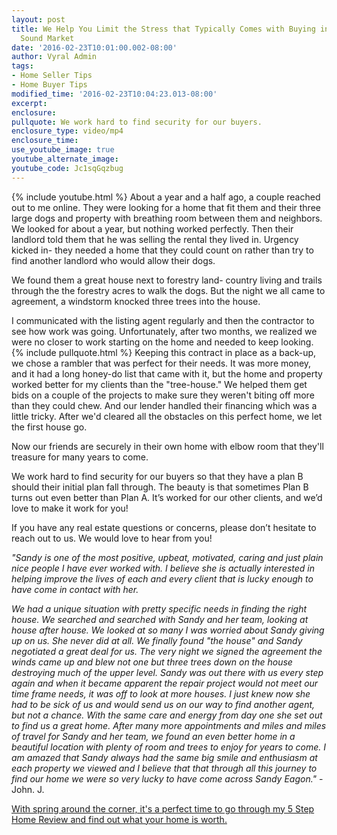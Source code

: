 ```yaml
---
layout: post
title: We Help You Limit the Stress that Typically Comes with Buying in a Tight Puget
  Sound Market
date: '2016-02-23T10:01:00.002-08:00'
author: Vyral Admin
tags:
- Home Seller Tips
- Home Buyer Tips
modified_time: '2016-02-23T10:04:23.013-08:00'
excerpt:
enclosure:
pullquote: We work hard to find security for our buyers.
enclosure_type: video/mp4
enclosure_time:
use_youtube_image: true
youtube_alternate_image:
youtube_code: Jc1sqGqzbug
---
```

{% include youtube.html %}
About a year and a half ago, a couple reached out to me online. They were looking for a home that fit them and their three large dogs and property with breathing room between them and neighbors. We looked for about a year, but nothing worked perfectly. Then their landlord told them that he was selling the rental they lived in. Urgency kicked in- they needed a home that they could count on rather than try to find another landlord who would allow their dogs.

We found them a great house next to forestry land- country living and trails through the the forestry acres to walk the dogs. But the night we all came to agreement, a windstorm knocked three trees into the house.

I communicated with the listing agent regularly and then the contractor to see how work was going. Unfortunately, after two months, we realized we were no closer to work starting on the home and needed to keep looking.
{% include pullquote.html %}
Keeping this contract in place as a back-up, we chose a rambler that was perfect for their needs. It was more money, and it had a long honey-do list that came with it, but the home and property worked better for my clients than the "tree-house." We helped them get bids on a couple of the projects to make sure they weren't biting off more than they could chew. And our lender handled their financing which was a little tricky. After we'd cleared all the obstacles on this perfect home, we let the first house go.

Now our friends are securely in their own home with elbow room that they'll treasure for many years to come.

We work hard to find security for our buyers so that they have a plan B should their initial plan fall through. The beauty is that sometimes Plan B turns out even better than Plan A. It’s worked for our other clients, and we’d love to make it work for you!

If you have any real estate questions or concerns, please don’t hesitate to reach out to us. We would love to hear from you!

*"Sandy is one of the most positive, upbeat, motivated, caring and just plain nice people I have ever worked with.  I believe she is actually interested in helping improve the lives of each and every client that is lucky enough to have come in contact with her.*

*We had a unique situation with pretty specific needs in finding the right house.   We searched and searched with Sandy and her team, looking at house after house.  We looked at so many I was worried about Sandy giving up on us.  She never did at all.  We finally found "the house" and Sandy negotiated a great deal for us.  The very night we signed the agreement the winds came up and blew not one but three trees down on the house destroying much of the upper level.  Sandy was out there with us every step again and when it became apparent the repair project would not meet our time frame needs, it was off to look at more houses.  I just knew now she had to be sick of us and would send us on our way to find another agent, but not a chance.  With the same care and energy from day one she set out to find us a great home.  After many more appointments and miles and miles of travel for Sandy and her team, we found an even better home in a beautiful location with plenty of room and trees to enjoy for years to come.  I am amazed that Sandy always had the same big smile and enthusiasm at each property we viewed and I believe that that through all this journey to find our home we were so very lucky to have come across Sandy Eagon."*  - John. J.

[With spring around the corner, it's a perfect time to go through my 5 Step Home Review and find out what your home is worth.](http://sandyandcompany.blogspot.com/p/home-value-report.html)
